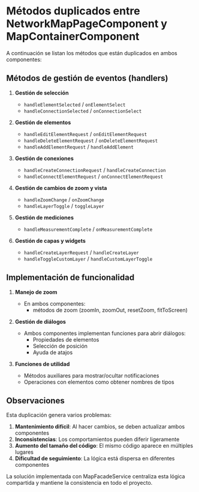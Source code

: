 # Métodos duplicados entre NetworkMapPageComponent y MapContainerComponent

A continuación se listan los métodos que están duplicados en ambos componentes:

## Métodos de gestión de eventos (handlers)

1. **Gestión de selección**
   - `handleElementSelected` / `onElementSelect`
   - `handleConnectionSelected` / `onConnectionSelect`

2. **Gestión de elementos**
   - `handleEditElementRequest` / `onEditElementRequest`
   - `handleDeleteElementRequest` / `onDeleteElementRequest`
   - `handleAddElementRequest` / `handleAddElement`

3. **Gestión de conexiones**
   - `handleCreateConnectionRequest` / `handleCreateConnection`
   - `handleConnectElementRequest` / `onConnectElementRequest`

4. **Gestión de cambios de zoom y vista**
   - `handleZoomChange` / `onZoomChange`
   - `handleLayerToggle` / `toggleLayer`

5. **Gestión de mediciones**
   - `handleMeasurementComplete` / `onMeasurementComplete`

6. **Gestión de capas y widgets**
   - `handleCreateLayerRequest` / `handleCreateLayer`
   - `handleToggleCustomLayer` / `handleCustomLayerToggle`
   
## Implementación de funcionalidad

1. **Manejo de zoom**
   - En ambos componentes:
     - métodos de zoom (zoomIn, zoomOut, resetZoom, fitToScreen)
   
2. **Gestión de diálogos**
   - Ambos componentes implementan funciones para abrir diálogos:
     - Propiedades de elementos
     - Selección de posición
     - Ayuda de atajos

3. **Funciones de utilidad**
   - Métodos auxiliares para mostrar/ocultar notificaciones
   - Operaciones con elementos como obtener nombres de tipos

## Observaciones

Esta duplicación genera varios problemas:

1. **Mantenimiento difícil**: Al hacer cambios, se deben actualizar ambos componentes
2. **Inconsistencias**: Los comportamientos pueden diferir ligeramente
3. **Aumento del tamaño del código**: El mismo código aparece en múltiples lugares
4. **Dificultad de seguimiento**: La lógica está dispersa en diferentes componentes

La solución implementada con MapFacadeService centraliza esta lógica compartida y mantiene la consistencia en todo el proyecto. 